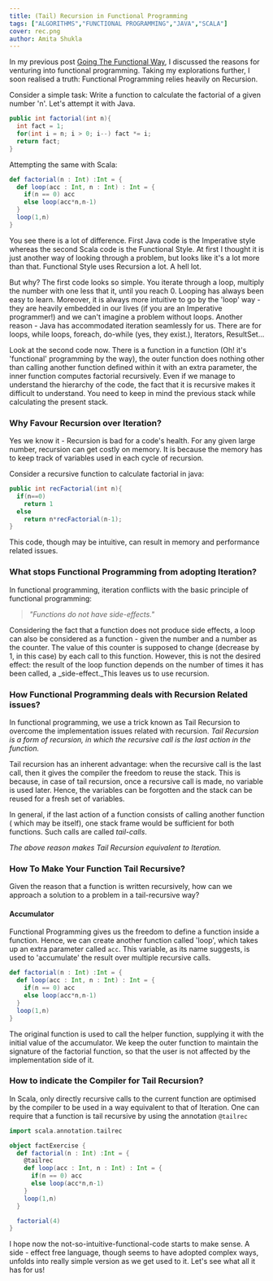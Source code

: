 ```yaml
---
title: (Tail) Recursion in Functional Programming
tags: ["ALGORITHMS","FUNCTIONAL PROGRAMMING","JAVA","SCALA"]
cover: rec.png
author: Amita Shukla
---
```


In my previous post [Going The Functional Way](https://amitashukla.in/blog/why-functional-programming.html), I discussed the reasons for venturing into functional programming. Taking my explorations further, I soon realised a truth: Functional Programming relies heavily on Recursion. 
 


<re-img src="rec.png"></re-img>
 
 
Consider a simple task: Write a function to calculate the factorial of a given number 'n'. 
Let's attempt it with Java. 

```java
public int factorial(int n){
  int fact = 1;
  for(int i = n; i > 0; i--) fact *= i;
  return fact;
}
``` 
 
Attempting the same with Scala: 

```scala
def factorial(n : Int) :Int = {
  def loop(acc : Int, n : Int) : Int = {
    if(n == 0) acc
    else loop(acc*n,n-1)
  }
  loop(1,n)
}
```  
 
You see there is a lot of difference. First Java code is the Imperative style whereas the second Scala code is the Functional Style. At first I thought it is just another way of looking through a problem, but looks like it's a lot more than that. Functional Style uses Recursion a lot. A hell lot. 
 
But why? 
The first code looks so simple. You iterate through a loop, multiply the number with one less that it, until you reach 0. Looping has always been easy to learn. Moreover, it is always more intuitive to go by the 'loop' way - they are heavily embedded in our lives (if you are an Imperative programmer!) and we can't imagine a problem without loops. 
Another reason - Java has accommodated iteration seamlessly for us. There are for loops, while loops, foreach, do-while (yes, they exist.), Iterators, ResultSet... 
 
Look at the second code now. There is a function in a function (Oh! it's 'functional' programming by the way), the outer function does nothing other than calling another function defined within it with an extra parameter, the inner function computes factorial recursively. Even if we manage to understand the hierarchy of the code, the fact that it is recursive makes it difficult to understand. You need to keep in mind the previous stack while calculating the present stack. 
 


### Why Favour Recursion over Iteration?

Yes we know it - Recursion is bad for a code's health. For any given large number, recursion can get costly on memory. It is because the memory has to keep track of variables used in each cycle of recursion.

Consider a recursive function to calculate factorial in java:

```java
public int recFactorial(int n){
  if(n==0)
    return 1
  else
    return n*recFactorial(n-1);
}
```

This code, though may be intuitive, can result in memory and performance related issues. 
 


### What stops Functional Programming from adopting Iteration?

In functional programming, iteration conflicts with the basic principle of functional programming: 


> _\"Functions do not have side-effects.\"_

Considering the fact that a function does not produce side effects, a loop can also be considered as a function - given the number and a number as the counter. The value of this counter is supposed to change (decrease by 1, in this case) by each call to this function. However, this is not the desired effect: the result of the loop function depends on the number of times it has been called, a _side-effect._This leaves us to use recursion. 
 


### How Functional Programming deals with Recursion Related issues?

In functional programming, we use a trick known as Tail Recursion to overcome the implementation issues related with recursion. 
_Tail Recursion is a form of recursion, in which the recursive call is the last action in the function._ 
 
Tail recursion has an inherent advantage: when the recursive call is the last call, then it gives the compiler the freedom to reuse the stack. This is because, in case of tail recursion, once a recursive call is made, no variable is used later. Hence, the variables can be forgotten and the stack can be reused for a fresh set of variables. 
 
In general, if the last action of a function consists of calling another function ( which may be itself), one stack frame would be sufficient for both functions. Such calls are called _tail-calls_. 
 
_The above reason makes Tail Recursion equivalent to Iteration._ 
 


### How To Make Your Function Tail Recursive?

Given the reason that a function is written recursively, how can we approach a solution to a problem in a tail-recursive way?

#### Accumulator

Functional Programming gives us the freedom to define a function inside a function. Hence, we can create another function called 'loop', which takes up an extra parameter called `acc`. This variable, as its name suggests, is used to 'accumulate' the result over multiple recursive calls. 
 
```scala
def factorial(n : Int) :Int = {
  def loop(acc : Int, n : Int) : Int = {
    if(n == 0) acc
    else loop(acc*n,n-1)
  }
  loop(1,n)
}
```


The original function is used to call the helper function, supplying it with the initial value of the accumulator. We keep the outer function to maintain the signature of the factorial function, so that the user is not affected by the implementation side of it. 
 


### How to indicate the Compiler for Tail Recursion?

In Scala, only directly recursive calls to the current function are optimised by the compiler to be used in a way equivalent to that of Iteration. One can require that a function is tail recursive by using the annotation `@tailrec`

```scala
import scala.annotation.tailrec

object factExercise {
  def factorial(n : Int) :Int = {
    @tailrec
    def loop(acc : Int, n : Int) : Int = {
      if(n == 0) acc
      else loop(acc*n,n-1)
    }
    loop(1,n)
  }

  factorial(4)
}
```
 
I hope now the not-so-intuitive-functional-code starts to make sense. 
A side - effect free language, though seems to have adopted complex ways, unfolds into really simple version as we get used to it. Let's see what all it has for us!
